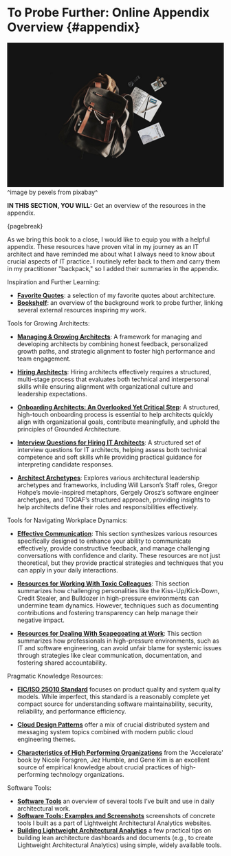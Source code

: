 

# To Probe Further: Online Appendix Overview {#appendix}

![](assets/images/arch/backpack-gc5da70386_1280.jpg)
^image by pexels from pixabay^

**IN THIS SECTION, YOU WILL:** Get an overview of the resources in the appendix.

{pagebreak}

As we bring this book to a close, I would like to equip you with a helpful appendix. These resources have proven vital in my journey as an IT architect and have reminded me about what I always need to know about crucial aspects of IT practice. I routinely refer back to them and carry them in my practitioner "backpack," so I added their summaries in the appendix.

Inspiration and Further Learning:

* **[Favorite Quotes](https://grounded-architecture.io/quotes)**: a selection of my favorite quotes about architecture.
* **[Bookshelf](https://grounded-architecture.io/bookshelf)**: an overview of the background work to probe further, linking several external resources inspiring my work.

Tools for Growing Architects:

* **[Managing & Growing Architects](https://grounded-architecture.io/growing)**: A framework for managing and developing architects by combining honest feedback, personalized growth paths, and strategic alignment to foster high performance and team engagement.

* **[Hiring Architects](https://grounded-architecture.io/hiring)**: Hiring architects effectively requires a structured, multi-stage process that evaluates both technical and interpersonal skills while ensuring alignment with organizational culture and leadership expectations.

* **[Onboarding Architects: An Overlooked Yet Critical Step](https://grounded-architecture.io/onboarding)**: A structured, high-touch onboarding process is essential to help architects quickly align with organizational goals, contribute meaningfully, and uphold the principles of Grounded Architecture.

* **[Interview Questions for Hiring IT Architects](https://grounded-architecture.io/interview-questions)**: A structured set of interview questions for IT architects, helping assess both technical competence and soft skills while providing practical guidance for interpreting candidate responses.

* **[Architect Archetypes](https://grounded-architecture.io/archetypes)**: Explores various architectural leadership archetypes and frameworks, including Will Larson’s Staff roles, Gregor Hohpe’s movie-inspired metaphors, Gergely Orosz’s software engineer archetypes, and TOGAF’s structured approach, providing insights to help architects define their roles and responsibilities effectively.

Tools for Navigating Workplace Dynamics:

* **[Effective Communication](https://grounded-architecture.io/communication)**: This section synthesizes various resources specifically designed to enhance your ability to communicate effectively, provide constructive feedback, and manage challenging conversations with confidence and clarity. These resources are not just theoretical, but they provide practical strategies and techniques that you can apply in your daily interactions.

* **[Resources for Working With Toxic Colleagues](https://grounded-architecture.io/toxic-colleagues)**: This section summarizes how challenging personalities like the Kiss-Up/Kick-Down, Credit Stealer, and Bulldozer in high-pressure environments can undermine team dynamics. However, techniques such as documenting contributions and fostering transparency can help manage their negative impact.

* **[Resources for Dealing With Scapegoating at Work](https://grounded-architecture.io/scapegoating)**: This section summarizes how professionals in high-pressure environments, such as IT and software engineering, can avoid unfair blame for systemic issues through strategies like clear communication, documentation, and fostering shared accountability.

Pragmatic Knowledge Resources:

* **[EIC/ISO 25010 Standard](https://grounded-architecture.io/iso25010)** focuses on product quality and system quality models. While imperfect, this standard is a reasonably complete yet compact source for understanding software maintainability, security, reliability, and performance efficiency. 

* **[Cloud Design Patterns](https://grounded-architecture.io/cloud-design-patterns)** offer a mix of crucial distributed system and messaging system topics combined with modern public cloud engineering themes.

* **[Characteristics of High Performing Organizations](https://grounded-architecture.io/high-performing-organizations)** from the 'Accelerate' book by Nicole Forsgren, Jez Humble, and Gene Kim is an excellent source of empirical knowledge about crucial practices of high-performing technology organizations.

Software Tools:
* **[Software Tools](https://grounded-architecture.io/tools)** an overview of several tools I’ve built and use in daily architectural work.
* **[Software Tools: Examples and Screenshots](https://grounded-architecture.io/screenshots)** screenshots of concrete tools I built as a part of Lightweight Architectural Analytics websites.
* **[Building Lightweight Architectural Analytics](https://grounded-architecture.io/data-website)** a few practical tips on building lean architecture dashboards and documents (e.g., to create Lightweight Architectural Analytics) using simple, widely available tools.

